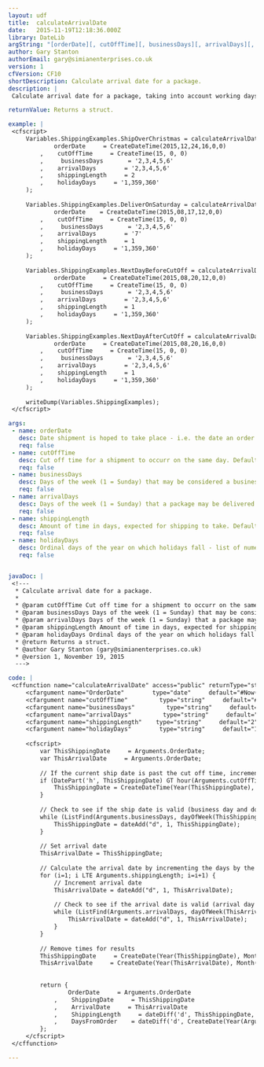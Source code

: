 ```yaml
---
layout: udf
title:  calculateArrivalDate
date:   2015-11-19T12:18:36.000Z
library: DateLib
argString: "[orderDate][, cutOffTime][, businessDays][, arrivalDays][, shippingLength][, holidayDays]"
author: Gary Stanton
authorEmail: gary@simianenterprises.co.uk
version: 1
cfVersion: CF10
shortDescription: Calculate arrival date for a package.
description: |
 Calculate arrival date for a package, taking into account working days and publid holidays.

returnValue: Returns a struct.

example: |
 <cfscript>
     Variables.ShippingExamples.ShipOverChristmas = calculateArrivalDate(
             orderDate     = CreateDateTime(2015,12,24,16,0,0)
         ,    cutOffTime     = CreateTime(15, 0, 0)
         ,     businessDays       = '2,3,4,5,6'
         ,    arrivalDays        = '2,3,4,5,6'
         ,    shippingLength     = 2
         ,    holidayDays     = '1,359,360'
     );
 
     Variables.ShippingExamples.DeliverOnSaturday = calculateArrivalDate(
             orderDate    = CreateDateTime(2015,08,17,12,0,0)
         ,    cutOffTime     = CreateTime(15, 0, 0)
         ,     businessDays       = '2,3,4,5,6'
         ,    arrivalDays        = '7'
         ,    shippingLength     = 1
         ,    holidayDays     = '1,359,360'
     );
 
     Variables.ShippingExamples.NextDayBeforeCutOff = calculateArrivalDate(
             orderDate     = CreateDateTime(2015,08,20,12,0,0)
         ,    cutOffTime     = CreateTime(15, 0, 0)
         ,     businessDays       = '2,3,4,5,6'
         ,    arrivalDays        = '2,3,4,5,6'
         ,    shippingLength     = 1
         ,    holidayDays     = '1,359,360'
     );
 
     Variables.ShippingExamples.NextDayAfterCutOff = calculateArrivalDate(
             orderDate     = CreateDateTime(2015,08,20,16,0,0)
         ,    cutOffTime     = CreateTime(15, 0, 0)
         ,     businessDays       = '2,3,4,5,6'
         ,    arrivalDays        = '2,3,4,5,6'
         ,    shippingLength     = 1
         ,    holidayDays     = '1,359,360'
     );
 
     writeDump(Variables.ShippingExamples);
 </cfscript>

args:
 - name: orderDate
   desc: Date shipment is hoped to take place - i.e. the date an order is made. Defaults to now.
   req: false
 - name: cutOffTime
   desc: Cut off time for a shipment to occurr on the same day. Defaults to 3PM.
   req: false
 - name: businessDays
   desc: Days of the week (1 = Sunday) that may be considered a business day in this context. Defaults to 2,3,4,5,6.
   req: false
 - name: arrivalDays
   desc: Days of the week (1 = Sunday) that a package may be delivered in this context. Defaults to 2,3,4,5,6.
   req: false
 - name: shippingLength
   desc: Amount of time in days, expected for shipping to take. Defaults to 2.
   req: false
 - name: holidayDays
   desc: Ordinal days of the year on which holidays fall - list of numeric days. Defaults to 1,359,360.
   req: false


javaDoc: |
 <!---
  * Calculate arrival date for a package.
  *  
  * @param cutOffTime Cut off time for a shipment to occurr on the same day
  * @param businessDays Days of the week (1 = Sunday) that may be considered a business day in this context
  * @param arrivalDays Days of the week (1 = Sunday) that a package may be delivered in this context
  * @param shippingLength Amount of time in days, expected for shipping to take
  * @param holidayDays Ordinal days of the year on which holidays fall - list of numeric days
  * @return Returns a struct. 
  * @author Gary Stanton (gary@simianenterprises.co.uk) 
  * @version 1, November 19, 2015 
  --->

code: |
 <cffunction name="calculateArrivalDate" access="public" returnType="struct" output="false" hint="Returns information about the arrival of a shipment based on a shipping date and shipping length">
     <cfargument name="OrderDate"        type="date"     default="#Now()#"             hint="Date shipment is hoped to take place - i.e. the date an order is made" />
     <cfargument name="cutOffTime"         type="string"     default="#CreateTime(15, 0, 0)#"     hint="Cut off time for a shipment to occurr on the same day" />
     <cfargument name="businessDays"         type="string"     default="2,3,4,5,6"             hint="Days of the week (1 = Sunday) that may be considered a business day in this context" />
     <cfargument name="arrivalDays"         type="string"     default="2,3,4,5,6"             hint="Days of the week (1 = Sunday) that a package may be delivered in this context" />
     <cfargument name="shippingLength"    type="string"     default="2"                 hint="Amount of time in days, expected for shipping to take" />
     <cfargument name="holidayDays"        type="string"     default="1,359,360"             hint="Ordinal days of the year on which holidays fall - list of numeric days" />
 
     <cfscript>
         var ThisShippingDate     = Arguments.OrderDate;
         var ThisArrivalDate     = Arguments.OrderDate;
 
         // If the current ship date is past the cut off time, increment to the next day
         if (DatePart('h', ThisShippingDate) GT hour(Arguments.cutOffTime) OR (DatePart('h', ThisShippingDate) EQ hour(Arguments.cutOffTime) AND DatePart('n', ThisShippingDate) GTE minute(Arguments.cutOffTime))) {
             ThisShippingDate = CreateDateTime(Year(ThisShippingDate), Month(ThisShippingDate), Day(DateAdd('d', 1, ThisShippingDate)), 09, 00, 00);
         }
 
         // Check to see if the ship date is valid (business day and does not fall on a holiday)
         while (ListFind(Arguments.businessDays, dayOfWeek(ThisShippingDate)) EQ 0 OR ListFind(Arguments.holidayDays, dayOfYear(ThisShippingDate))) {
             ThisShippingDate = dateAdd("d", 1, ThisShippingDate);
         }
 
         // Set arrival date 
         ThisArrivalDate = ThisShippingDate;
 
         // Calculate the arrival date by incrementing the days by the shipping length, checking for non valid days as above
         for (i=1; i LTE Arguments.shippingLength; i=i+1) {
             // Increment arrival date
             ThisArrivalDate = dateAdd("d", 1, ThisArrivalDate);
 
             // Check to see if the arrival date is valid (arrival day and does not fall on a holiday)
             while (ListFind(Arguments.arrivalDays, dayOfWeek(ThisArrivalDate)) EQ 0 OR ListFind(Arguments.holidayDays, dayOfYear(ThisArrivalDate))) {
                 ThisArrivalDate = dateAdd("d", 1, ThisArrivalDate);
             }
         }
 
         // Remove times for results
         ThisShippingDate     = CreateDate(Year(ThisShippingDate), Month(ThisShippingDate), Day(ThisShippingDate));
         ThisArrivalDate     = CreateDate(Year(ThisArrivalDate), Month(ThisArrivalDate), Day(ThisArrivalDate));
 
 
         return {
                 OrderDate     = Arguments.OrderDate
             ,    ShippingDate     = ThisShippingDate
             ,    ArrivalDate     = ThisArrivalDate
             ,    ShippingLength     = dateDiff('d', ThisShippingDate, ThisArrivalDate)
             ,    DaysFromOrder    = dateDiff('d', CreateDate(Year(Arguments.OrderDate), Month(Arguments.OrderDate), Day(Arguments.OrderDate)), ThisArrivalDate)
         };
     </cfscript>
 </cffunction>

---
```


